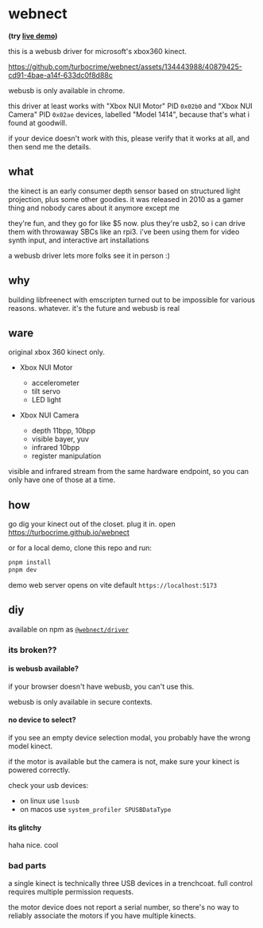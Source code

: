 # webnect

**(try [live demo](https://turbocrime.github.io/webnect/))**

this is a webusb driver for microsoft's xbox360 kinect.

<https://github.com/turbocrime/webnect/assets/134443988/40879425-cd91-4bae-a14f-633dc0f8d88c>

webusb is only available in chrome.

this driver at least works with "Xbox NUI Motor" PID `0x02b0` and "Xbox NUI
Camera" PID `0x02ae` devices, labelled "Model 1414", because that's what i found
at goodwill.

if your device doesn't work with this, please verify that it works at all, and
then send me the details.

## what

the kinect is an early consumer depth sensor based on structured light
projection, plus some other goodies. it was released in 2010 as a gamer thing
and nobody cares about it anymore except me

they're fun, and they go for like $5 now. plus they're usb2, so i can drive them
with throwaway SBCs like an rpi3. i've been using them for video synth input,
and interactive art installations

a webusb driver lets more folks see it in person :)

## why

building libfreenect with emscripten turned out to be impossible for various
reasons.  whatever. it's the future and webusb is real

## ware

original xbox 360 kinect only.

- Xbox NUI Motor
  - accelerometer
  - tilt servo
  - LED light

- Xbox NUI Camera
  - depth 11bpp, 10bpp
  - visible bayer, yuv
  - infrared 10bpp
  - register manipulation

visible and infrared stream from the same hardware endpoint, so you can only
have one of those at a time. 

## how

go dig your kinect out of the closet. plug it in. open
<https://turbocrime.github.io/webnect>

or for a local demo, clone this repo and run:

```bash
pnpm install
pnpm dev
```

demo web server opens on vite default `https://localhost:5173`

## diy

available on npm as
[`@webnect/driver`](https://www.npmjs.com/package/@webnect/driver)

### its broken??

#### is webusb available?

if your browser doesn't have webusb, you can't use this.

webusb is only available in secure contexts.

#### no device to select?

if you see an empty device selection modal, you probably have the wrong model
kinect.

if the motor is available but the camera is not, make sure your kinect is 
powered correctly.

check your usb devices: 
  - on linux use `lsusb`
  - on macos use `system_profiler SPUSBDataType`

#### its glitchy

haha nice. cool

### bad parts

a single kinect is technically three USB devices in a trenchcoat. full control
requires multiple permission requests.

the motor device does not report a serial number, so there's no way to reliably
associate the motors if you have multiple kinects.
